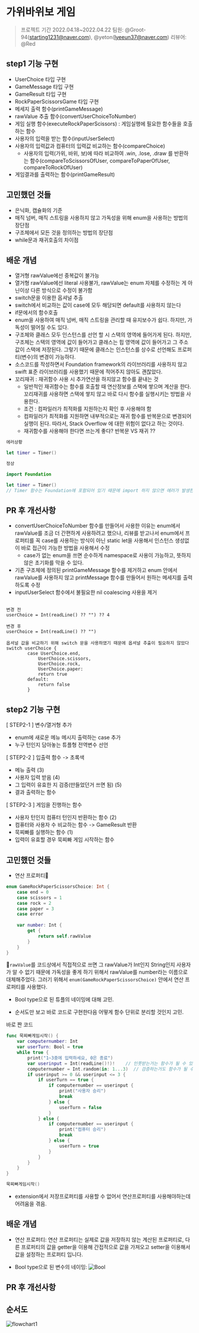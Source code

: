 # 가위바위보 게임
> 프로젝트 기간 2022.04.18~2022.04.22 
> 팀원: @Groot-94(starting1231@naver.com), @yeton(lyeeun37@naver.com)
> 리뷰어: @Red

## step1 기능 구현
- UserChoice 타입 구현
- GameMessage 타입 구현
- GameResult 타입 구현
- RockPaperScissorsGame 타입 구현
- 메세지 출력 함수(printGameMessage)
- rawValue 추출 함수(convertUserChoiceToNumber)
- 게임 실행 함수(executeRockPaperScissors) : 게임실행에 필요한 함수들을 호출하는 함수
- 사용자의 입력을 받는 함수(inputUserSelect)
- 사용자의 입력값과 컴퓨터의 입력값 비교하는 함수(compareChoice)
    - 사용자의 입력(가위, 바위, 보)에 따라 비교하여 .win, .lose, .draw 를 반환하는 함수(compareToScissorsOfUser, compareToPaperOfUser, compareToRockOfUser)
- 게임결과를 출력하는 함수(printGameResult)
  
## 고민했던 것들

- 은닉화, 캡슐화의 기준
- 매직 넘버, 매직 스트링을 사용하지 않고 가독성을 위해 enum을 사용하는 방법의 장단점 
- 구조체에서 모든 것을 정의하는 방법의 장단점
- while문과 재귀호출의 차이점

## 배운 개념

- 열거형 rawValue에선 중복값이 불가능
- 열거형 rawValue에선 literal 사용불가, rawValue는 enum 자체를 수정하는 게 아닌이상 다른 방식으로 수정이 불가함
- switch문을 이용한 옵셔널 추출
- switch에서 비교하는 값이 case에 모두 해당되면 default를 사용하지 않는다
- if문에서의 함수호출
- enum을 사용하여 매직 넘버, 매직 스트링을 관리할 때 유지보수가 쉽다. 하지만, 가독성이 떨어질 수도 있다.
- 구조체와 클래스 모두 인스턴스를 선언 할 시 스택의 영역에 들어가게 된다. 하지만, 구조체는 스택의 영역에 값이 들어가고 클래스는 힙 영역에 값이 들어가고 그 주소값이 스택에 저장된다. 그렇기 때문에 클래스는 인스턴스를 상수로 선언해도 프로퍼티(변수)의 변경이 가능하다.
- 소스코드를 작성하면서 Foundation framework의 라이브러리를 사용하지 않고 swift 표준 라이브러리를 사용했기 때문에 적어주지 않아도 괜찮았다.
- 꼬리재귀 : 재귀함수 사용 시 추가연산을 하지않고 함수를 끝내는 것
    - 일반적인 재귀함수는 함수를 호출할 때 연산정보를 스택에 쌓으며 계산을 한다. 꼬리재귀를 사용하면 스택에 쌓지 않고 바로 다시 함수를 실행시키는 방법을 사용한다.
    - 조건 : 컴파일러가 최적화를 지원하는지 확인 후 사용해야 함
    - 컴파일러가 최적화를 지원하면 내부적으로는 재귀 함수를 반복문으로 변경되어 실행이 된다. 따라서, Stack Overflow 에 대한 위험이 없다고 하는 것이다.
    - 재귀함수를 사용해야 한다면 쓰는게 좋다? 반복문 VS 재귀 ?? 
```swift
에러상황

let timer = Timer()

정상

import Foundation

let timer = Timer() 
// Timer 함수는 Foundation에 포함되어 있기 때문에 import 하지 않으면 에러가 발생한다
```

## PR 후 개선사항

- convertUserChoiceToNumber 함수를 만들어서 사용한 이유는 enum에서 rawValue를 조금 더 간편하게 사용하려고 했으나, 리뷰를 받고나서 enum에서 프로퍼티를 꼭 case를 사용하는 방식이 아닌 static let을 사용해서 인스턴스 생성없이 바로 접근이 가능한 방법을 사용해서 수정
    - case가 없는 enum을 쓰면 순수하게 namespace로 사용이 가능하고, 뜻하지 않은 초기화를 막을 수 있다.
- 기존 구조체에 정의된 printGameMessage 함수를 제거하고 enum 안에서 rawValue를 사용하지 않고 printMessage 함수를 만들어서 원하는 메세지를 출력하도록 수정
- inputUserSelect 함수에서 불필요한 nil coalescing 사용을 제거
```swift=

변경 전 
userChoice = Int(readLine() ?? "") ?? 4

변경 후 
userChoice = Int(readLine() ?? "")

옵셔널 값을 비교하기 위해 switch 문을 사용하였기 때문에 옵셔널 추출이 필요하지 않았다
switch userChoice {
        case UserChoice.end,
            UserChoice.scissors,
            UserChoice.rock,
            UserChoice.paper:
            return true
        default:
            return false
        }
```

## step2 기능 구현
[ STEP2-1 ] 변수/열거형 추가

- enum에 새로운 메뉴 메시지 출력하는 case 추가
- 누구 턴인지 담아놓는 튜플형 전역변수 선언
 
[ STEP2-2 ] 입출력 함수 -> 초록색

- 메뉴 출력  (3)
- 사용자 입력 받음 (4)
- 그 입력이 유효한 지 검증(만들었던거 쓰면 됨) (5)
- 결과 출력하는 함수 

[ STEP2-3 ] 게임을 진행하는 함수   

- 사용자 턴인지 컴퓨터 턴인지 반환하는 함수 (2)
- 컴퓨터와 사용자 수 비교하는 함수 -> GameResult 반환
- 묵찌빠를 실행하는 함수 (1)
- 입력이 유효할 경우 묵찌빠 게임 시작하는 함수

## 고민했던 것들
- 연산 프로퍼티
```swift
enum GameRockPaperScissorsChoice: Int {
    case end = 0
    case scissors = 1
    case rock = 2
    case paper = 3
    case error
    
    var number: Int {
        get {
            return self.rawValue
        }
    }
}
```
`rawValue`를 코드상에서 직접적으로 쓰면 그 rawValue가 Int인지 String인지 사용자가 알 수 없기 때문에 가독성을 좋게 하기 위해서 rawValue를 number라는 이름으로 대체해주었다.
그러기 위해서 `enum(GameRockPaperScissorsChoice)` 안에서 연산 프로퍼티를 사용했다.

- Bool type으로 된 튜플의 네이밍에 대해 고민.

- 순서도만 보고 바로 코드로 구현한다음 어떻게 함수 단위로 분리할 것인지 고민.

 바로 짠 코드
```swift
func 묵찌빠게임시작() {
    var computernumber: Int
    var userTurn: Bool = true
    while true {
        print("1~3중에 입력하세요, 0은 종료")
        var userinput = Int(readLine()!)!    // 인풋받는거는 함수가 될 수 있음
        computernumber = Int.random(in: 1...3)  // 검증하는거도 함수가 될 수 있음
        if userinput >= 0 && userinput <= 3 { 
            if userTurn == true {
                if computernumber == userinput {
                    print("사용자 승리")
                    break
                } else {
                    userTurn = false
                }
            } else {
                if computernumber == userinput {
                    print("컴퓨터 승리")
                    break
                } else {
                    userTurn = true
                }
            }
        }
    }
}

묵찌빠게임시작()
```

- extension에서 저장프로퍼티를 사용할 수 없어서 연산프로퍼티를 사용해야하는데 어려움을 겪음.


## 배운 개념
- 연산 프로퍼티: 연산 프로퍼티는 실제로 값을 저장하지 않는 계산된 프로퍼티로, 다른 프로퍼티의 값을 getter을 이용해 간접적으로 값을 가져오고 setter을 이용해서 값을 설정하는 프로퍼티 입니다.

- Bool type으로 된 변수의 네이밍:
![Bool](./BoolName.png)
## PR 후 개선사항


## 순서도
![flowchart1](https://user-images.githubusercontent.com/98514397/164465897-7257f13f-5d0b-439b-9c2c-11da5b104f36.jpg)

